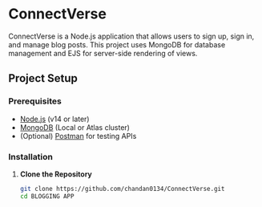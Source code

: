 # ConnectVerse

ConnectVerse is a Node.js application that allows users to sign up, sign in, and manage blog posts. This project uses MongoDB for database management and EJS for server-side rendering of views.

## Project Setup

### Prerequisites

- [Node.js](https://nodejs.org/) (v14 or later)
- [MongoDB](https://www.mongodb.com/) (Local or Atlas cluster)
- (Optional) [Postman](https://www.postman.com/) for testing APIs

### Installation

1. **Clone the Repository**

   ```bash
   git clone https://github.com/chandan0134/ConnectVerse.git
   cd BLOGGING APP
